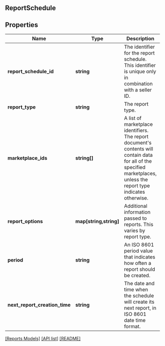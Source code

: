 ## ReportSchedule

## Properties

Name | Type | Description | Notes
------------ | ------------- | ------------- | -------------
**report_schedule_id** | **string** | The identifier for the report schedule. This identifier is unique only in combination with a seller ID. |
**report_type** | **string** | The report type. |
**marketplace_ids** | **string[]** | A list of marketplace identifiers. The report document&#39;s contents will contain data for all of the specified marketplaces, unless the report type indicates otherwise. | [optional]
**report_options** | **map[string,string]** | Additional information passed to reports. This varies by report type. | [optional]
**period** | **string** | An ISO 8601 period value that indicates how often a report should be created. |
**next_report_creation_time** | **string** | The date and time when the schedule will create its next report, in ISO 8601 date time format. | [optional]

[[Reports Models]](../) [[API list]](../../Api) [[README]](../../../README.md)
